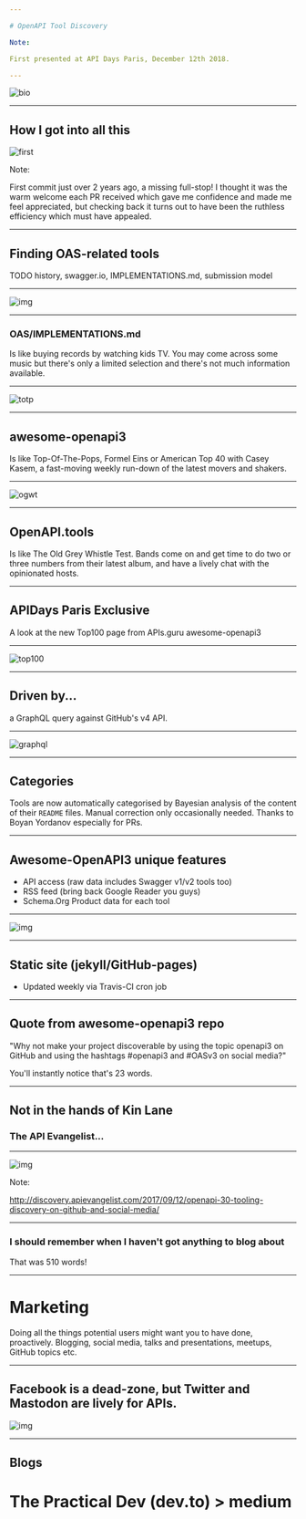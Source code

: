 ```yaml
---

# OpenAPI Tool Discovery

Note:

First presented at API Days Paris, December 12th 2018.

---
```


![bio](images/twitter-bio.jpg)

---

## How I got into all this

![first](images/first-commit.png)

Note:

First commit just over 2 years ago, a missing full-stop! I thought it was the
warm welcome each PR received which gave me confidence and made me feel 
appreciated, but checking back it turns out to have been the ruthless
efficiency which must have appealed.

---

## Finding OAS-related tools

TODO history, swagger.io, IMPLEMENTATIONS.md, submission model

---

![img](images/five-star.jpg)

---

### OAS/IMPLEMENTATIONS.md

Is like buying records by watching kids TV. You may come across some music but there's only a limited selection and there's not much information available.

---

![totp](images/JohnandJan.png)

---

## awesome-openapi3

Is like Top-Of-The-Pops, Formel Eins or American Top 40 with Casey Kasem, a fast-moving weekly run-down of the latest movers and shakers.

---

![ogwt](images/whistle-test.jpg)

---

## OpenAPI.tools

Is like The Old Grey Whistle Test. Bands come on and get time to do two or three numbers from their latest album, and have a lively chat with the opinionated hosts.

---

## APIDays Paris Exclusive

A look at the new Top100 page from APIs.guru awesome-openapi3

---

![top100](images/top100.png)

---

## Driven by...

a GraphQL query against GitHub's v4 API.

---

![graphql](images/graphql-query.png)

---

## Categories

Tools are now automatically categorised by Bayesian analysis of the content of their `README` files. Manual correction only occasionally needed. Thanks to Boyan Yordanov especially for PRs.

---

## Awesome-OpenAPI3 unique features

* API access (raw data includes Swagger v1/v2 tools too)
* RSS feed (bring back Google Reader you guys)
* Schema.Org Product data for each tool

---

![img](images/sdtt.png)

---

## Static site (jekyll/GitHub-pages)

* Updated weekly via Travis-CI cron job

---

## Quote from awesome-openapi3 repo

"Why not make your project discoverable by using the topic openapi3 on GitHub and using the hashtags #openapi3 and #OASv3 on social media?"

You'll instantly notice that's 23 words.

---

## Not in the hands of Kin Lane

### The API Evangelist...

---

![img](images/kin.png)

Note:

http://discovery.apievangelist.com/2017/09/12/openapi-30-tooling-discovery-on-github-and-social-media/

---

### I should remember when I haven't got anything to blog about

That was 510 words!

---

# Marketing

Doing all the things potential users might want you to have done, proactively. Blogging, social media, talks and presentations, meetups, GitHub topics etc.

---

## Facebook is a dead-zone, but Twitter and Mastodon are lively for APIs.

![img](images/mastodon-testimonial.png)

---

## Blogs

# The Practical Dev (dev.to) > medium
